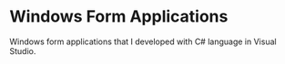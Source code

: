 # Windows Form Applications
 Windows form applications that I developed with C# language in Visual Studio.
